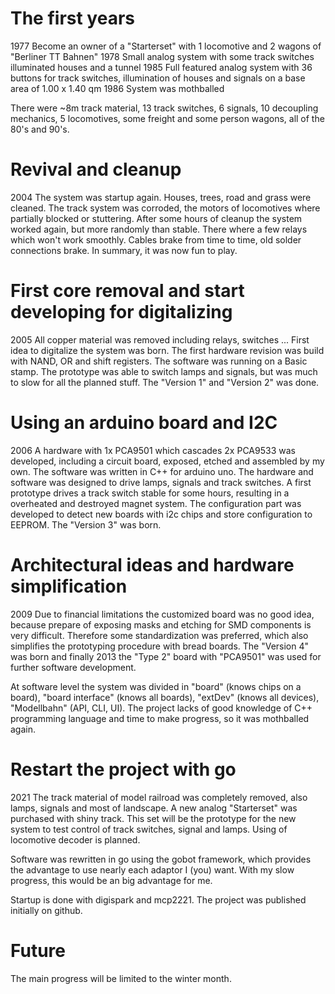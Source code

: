 # The first years
1977 Become an owner of a "Starterset" with 1 locomotive and 2 wagons of "Berliner TT Bahnen"
1978 Small analog system with some track switches illuminated houses and a tunnel
1985 Full featured analog system with 36 buttons for track switches, illumination of houses and signals on a base area of 1.00 x 1.40 qm
1986 System was mothballed

There were ~8m track material, 13 track switches, 6 signals, 10 decoupling mechanics, 5 locomotives, some freight and some person wagons, all of the 80's and 90's.

# Revival and cleanup
2004 The system was startup again. Houses, trees, road and grass were cleaned. The track system was corroded, the motors of locomotives where partially blocked or stuttering. 
After some hours of cleanup the system worked again, but more randomly than stable. There where a few relays which won't work smoothly.
Cables brake from time to time, old solder connections brake. In summary, it was now fun to play.

# First core removal and start developing for digitalizing
2005 All copper material was removed including relays, switches ...
First idea to digitalize the system was born. The first hardware revision was build with NAND, OR and shift registers.
The software was running on a Basic stamp. The prototype was able to switch lamps and signals, but was much to slow for all the planned stuff.
The "Version 1" and "Version 2" was done.

# Using an arduino board and I2C
2006 A hardware with 1x PCA9501 which cascades 2x PCA9533 was developed, including a circuit board, exposed, etched and assembled by my own.
The software was written in C++ for arduino uno. The hardware and software was designed to drive lamps, signals and track switches. 
A first prototype drives a track switch stable for some hours, resulting in a overheated and destroyed magnet system.
The configuration part was developed to detect new boards with i2c chips and store configuration to EEPROM.
The "Version 3" was born.

# Architectural ideas and hardware simplification
2009 Due to financial limitations the customized board was no good idea, because prepare of exposing masks and etching for SMD components
is very difficult. Therefore some standardization was preferred, which also simplifies the prototyping procedure with bread boards.
The "Version 4" was born and finally 2013 the "Type 2" board with "PCA9501" was used for further software development.

At software level the system was divided in "board" (knows chips on a board), "board interface" (knows all boards), "extDev" (knows all devices), "Modellbahn" (API, CLI, UI).
The project lacks of good knowledge of C++ programming language and time to make progress, so it was mothballed again.

# Restart the project with go
2021 The track material of model railroad was completely removed, also lamps, signals and most of landscape. 
A new analog "Starterset" was purchased with shiny track. This set will be the prototype for the new system to test 
control of track switches, signal and lamps. Using of locomotive decoder is planned.

Software was rewritten in go using the gobot framework, which provides the advantage to use nearly each adaptor I (you) want. 
With my slow progress, this would be an big advantage for me.

Startup is done with digispark and mcp2221. The project was published initially on github.

# Future
The main progress will be limited to the winter month.
